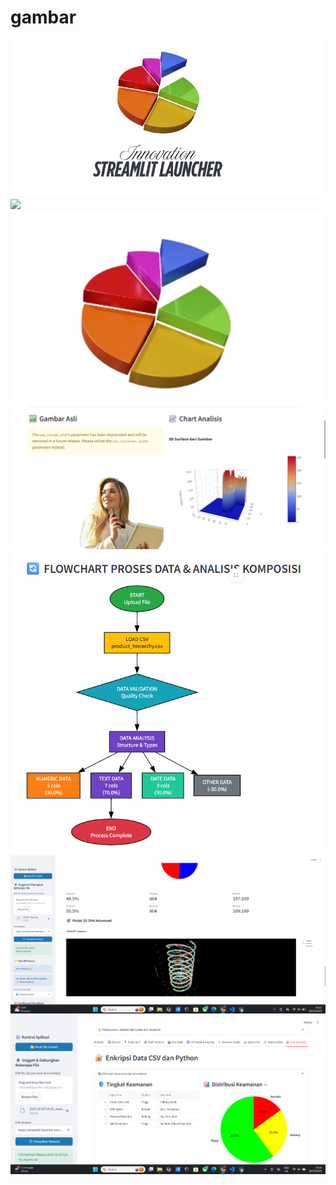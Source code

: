 # gambar
<img src = "Desain tanpa judul (8).jpg">
<img src = "Hcaker.jpg">
<img src = "Screenshot 2025-10-17 100808.png">
<img src = "Screenshot 2025-10-22 183928.png">
<img src = "Screenshot 2025-10-22 185052.png">
<img src = "Screenshot 2025-10-26 021559.png">
<img src = "Screenshot 2025-10-26 211631.png">
<img src + "Hacking (2).jpg">

